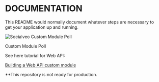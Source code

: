# DOCUMENTATION #

This README would normally document whatever steps are necessary to get your application up and running.

![Socialveo Custom Module Poll](https://socialveo.com/assets/logo/bg_blue.png)

Custom Module Poll

See here tutorial for Web API: 

[Building a Web API custom module](https://socialveo.com/forum/kb/development/building-a-web-api-custom-module-r9/)

**This repository is not ready for production.
